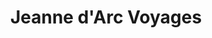---
title: "Jeanne d'Arc Voyages"
url: /rouen/jeanne-darc-voyages-rue-jeanne-darc/
shop: agence de voyage
---